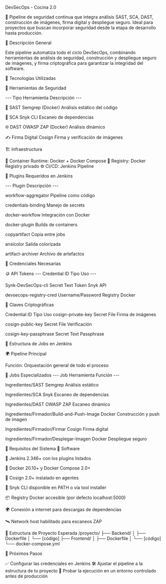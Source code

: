 DevSecOps - Cocina 2.0

🚀 Pipeline de seguridad continua que integra análisis SAST, SCA, DAST, construcción de imágenes, firma digital y despliegue seguro.
Ideal para proyectos que buscan incorporar seguridad desde la etapa de desarrollo hasta producción.

📝 Descripción General

Este pipeline automatiza todo el ciclo DevSecOps, combinando herramientas de análisis de seguridad, construcción y despliegue seguro de imágenes, y firma criptográfica para garantizar la integridad del software.

🧰 Tecnologías Utilizadas

🔐 Herramientas de Seguridad

--- Tipo	Herramienta	Descripción ---

🧠 SAST	Semgrep (Docker)	Análisis estático del código

🧱 SCA	Snyk CLI	Escaneo de dependencias

🌐 DAST	OWASP ZAP (Docker)	Análisis dinámico

✍️ Firma Digital	Cosign	Firma y verificación de imágenes



🏗️ Infraestructura

🐳 Container Runtime: Docker + Docker Compose
🧭 Registry: Docker Registry privado
⚙️ CI/CD: Jenkins Pipeline

🧩 Plugins Requeridos en Jenkins


--- Plugin	Descripción ---

workflow-aggregator	Pipeline como código

credentials-binding	Manejo de secrets

docker-workflow	Integración con Docker

docker-plugin	Builds de containers

copyartifact	Copia entre jobs

ansicolor	Salida colorizada

artifact-archiver	Archivo de artefactos


🔑 Credenciales Necesarias

🪙 API Tokens
--- Credential ID	Tipo	Uso ---

Synk-DevSecOps-cli	Secret Text	Token Snyk API

devsecops-registry-cred	Username/Password	Registry Docker


🔐 Claves Criptográficas

Credential ID	Tipo	Uso
cosign-private-key	Secret File	Firma de imágenes

cosign-public-key	Secret File	Verificación

cosign-key-passphrase	Secret Text	Passphrase


🧠 Estructura de Jobs en Jenkins

🌍 Pipeline Principal

Función: Orquestación general de todo el proceso


🧪 Jobs Especializados
--- Job	Herramienta	Función ---


Ingredientes/SAST	Semgrep	Análisis estático

Ingredientes/SCA	Snyk	Escaneo de dependencias

Ingredientes/DAST	OWASP ZAP	Escaneo dinámico

Ingredientes/Firmador/Build-and-Push-Image	Docker	Construcción y push de imagen

Ingredientes/Firmador/Firmar	Cosign	Firma digital

Ingredientes/Firmador/Desplegar-Imagen	Docker	Despliegue seguro


🧰 Requisitos del Sistema
🧭 Software

🧱 Jenkins 2.346+ con los plugins listados

🐳 Docker 20.10+ y Docker Compose 2.0+

📝 Cosign 2.0+ instalado en agentes

🧠 Snyk CLI disponible en PATH o vía tool installer

📦 Registry Docker accesible (por defecto localhost:5000)

🌍 Conexión a internet para descargas de dependencias

🛰️ Network host habilitado para escaneos ZAP


📂 Estructura de Proyecto Esperada
/proyecto/
├── Backend/
│   ├── Dockerfile
│   └── [código]
├── Frontend/
│   ├── Dockerfile
│   └── [código]
└── docker-compose.yml

🏁 Próximos Pasos

✅ Configurar las credenciales en Jenkins
🛠️ Ajustar el pipeline a la estructura de tu proyecto
🧪 Probar la ejecución en un entorno controlado antes de producción
